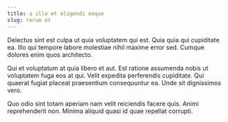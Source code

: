 ```yaml
---
title: a illo et eligendi eaque
slug: rerum et
---
```


Delectus sint est culpa ut quia voluptatem qui est. Quia quia qui cupiditate ea. Illo qui tempore labore molestiae nihil maxime error sed. Cumque dolores enim quos architecto.

Qui et voluptatum at quia libero et aut. Est ratione assumenda nobis ut voluptatem fuga eos at qui. Velit expedita perferendis cupiditate. Qui quaerat fugiat placeat praesentium consequuntur ea. Unde sit dignissimos vero.

Quo odio sint totam aperiam nam velit reiciendis facere quis. Animi reprehenderit non. Minima aliquid quasi id quae repellat corrupti.
